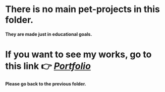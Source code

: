# There is no main pet-projects in this folder.
#### They are made just in educational goals.
# If you want to see my works, go to this link :point_right: [*Portfolio*](https://babayk0.github.io/)
#### Please go back to the previous folder.
